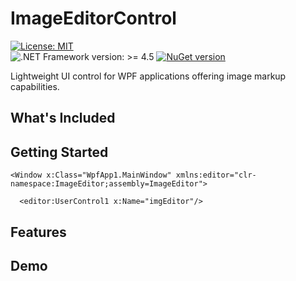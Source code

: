 # ImageEditorControl

[![License: MIT](https://img.shields.io/badge/License-MIT-green.svg)](https://opensource.org/licenses/MIT)	
![.NET Framework version: >= 4.5](https://img.shields.io/badge/.NET%20Framework-%3E%3D%204.5-green.svg)
[![NuGet version](https://img.shields.io/nuget/v/ImageEditor)](https://www.nuget.org/packages/ImageEditor/)


Lightweight UI control for WPF applications offering image markup capabilities. 

## What's Included 


## Getting Started




```XAML
<Window x:Class="WpfApp1.MainWindow" xmlns:editor="clr-namespace:ImageEditor;assembly=ImageEditor">
```

```XAML
  <editor:UserControl1 x:Name="imgEditor"/>
```

## Features

## Demo
